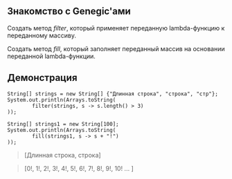 ## Знакомство с Genegic'ами

Создать метод *filter*, который применяет переданную lambda-функцию к переданному массиву.

Создать метод *fill*, который заполняет переданный массив на основании переданной lambda-функции.

## Демонстрация

```
String[] strings = new String[] {"Длинная строка", "строка", "стр"};
System.out.println(Arrays.toString(
        filter(strings, s -> s.length() > 3)
));

String[] strings1 = new String[100];
System.out.println(Arrays.toString(
        fill(strings1, s -> s + "!")
));
```

> [Длинная строка, строка]

> [0!, 1!, 2!, 3!, 4!, 5!, 6!, 7!, 8!, 9!, 10! ... ]
